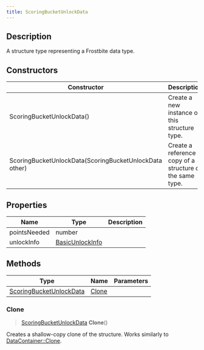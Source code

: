 ```yaml
---
title: ScoringBucketUnlockData
---
```

## Description

A structure type representing a Frostbite data type.

## Constructors

| Constructor                                            | Description                                              |
| ------------------------------------------------------ | -------------------------------------------------------- |
| ScoringBucketUnlockData()                              | Create a new instance of this structure type.            |
| ScoringBucketUnlockData(ScoringBucketUnlockData other) | Create a reference copy of a structure of the same type. |

## Properties

| Name         | Type                               | Description |
| ------------ | ---------------------------------- | ----------- |
| pointsNeeded | number                             |             |
| unlockInfo   | [BasicUnlockInfo](/vext/ref/fb/basicunlockinfo/) |             |

## Methods

| Type                                               | Name            | Parameters |
| -------------------------------------------------- | --------------- | ---------- |
| [ScoringBucketUnlockData](/vext/ref/fb/scoringbucketunlockdata/) | [Clone](#clone) |            |

### Clone

> [ScoringBucketUnlockData](/vext/ref/fb/scoringbucketunlockdata/) **Clone**()

Creates a shallow-copy clone of the structure. Works similarly to [DataContainer::Clone](/vext/ref/shared/class/datacontainer#clone).

